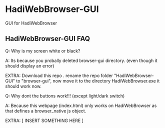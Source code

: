 # HadiWebBrowser-GUI
GUI for HadiWebBrowser
## HadiWebBrowser-GUI FAQ
Q: Why is my screen white or black?

A: Its because you probally deleted browser-gui directory. (even though it should display an error)

EXTRA: Download this repo . rename the repo folder "HadiWebBrowser-GUI" to "browser-gui", now move it to the directory HadiWebBrowser.exe it should work now. 

Q: Why dont the buttons work!!! (except light/dark switch)

A: Because this webpage (index.html) only works on HadiWebBrowser as that defines a browser_native js object.

EXTRA: [ INSERT SOMETHING HERE ]
